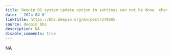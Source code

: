 ```yaml
---
title: Deepin OS system update option in settings can not be done  check again
date: ' 2024-04-0'
linkTitle: https://bbs.deepin.org/en/post/270505
source: deepin_bbs
description: NA
disable_comments: true
---
```

NA
